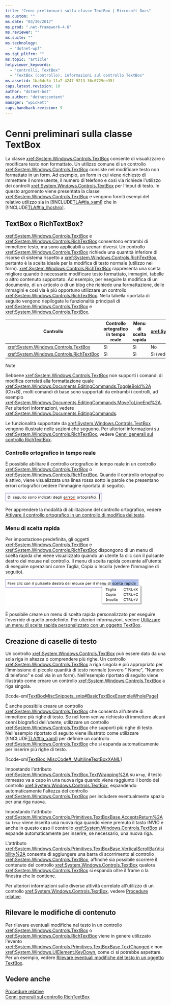 ```yaml
---
title: "Cenni preliminari sulla classe TextBox | Microsoft Docs"
ms.custom: ""
ms.date: "03/30/2017"
ms.prod: ".net-framework-4.6"
ms.reviewer: ""
ms.suite: ""
ms.technology: 
  - "dotnet-wpf"
ms.tgt_pltfrm: ""
ms.topic: "article"
helpviewer_keywords: 
  - "controlli, TextBox"
  - "TextBox (controllo), informazioni sul controllo TextBox"
ms.assetid: 1ba6dc5b-11a7-4247-9213-36c6729ee35f
caps.latest.revision: 10
author: "dotnet-bot"
ms.author: "dotnetcontent"
manager: "wpickett"
caps.handback.revision: 9
---
```

# Cenni preliminari sulla classe TextBox
La classe <xref:System.Windows.Controls.TextBox> consente di visualizzare o modificare testo non formattato.  Un utilizzo comune di un controllo <xref:System.Windows.Controls.TextBox> consiste nel modificare testo non formattato in un form.  Ad esempio, un form in cui viene richiesto di immettere il nome utente, il numero di telefono e così via richiede l'utilizzo dei controlli <xref:System.Windows.Controls.TextBox> per l'input di testo.  In questo argomento viene presentata la classe <xref:System.Windows.Controls.TextBox> e vengono forniti esempi del relativo utilizzo sia in [!INCLUDE[TLA#tla_xaml](../../../../includes/tlasharptla-xaml-md.md)] che in [!INCLUDE[TLA#tla_lhcshrp](../../../../includes/tlasharptla-lhcshrp-md.md)].  
  
   
  
<a name="textbox_or_richtextbox"></a>   
## TextBox o RichTextBox?  
 <xref:System.Windows.Controls.TextBox> e <xref:System.Windows.Controls.RichTextBox> consentono entrambi di immettere testo, ma sono applicabili a scenari diversi.  Un controllo <xref:System.Windows.Controls.TextBox> richiede una quantità inferiore di risorse di sistema rispetto a <xref:System.Windows.Controls.RichTextBox>, pertanto è la scelta ideale per la modifica di testo normale \(utilizzo nei form\).  <xref:System.Windows.Controls.RichTextBox> rappresenta una scelta migliore quando è necessario modificare testo formattato, immagini, tabelle o altro contenuto supportato.  Ad esempio, per eseguire la modifica di un documento, di un articolo o di un blog che richiede una formattazione, delle immagini e così via è più opportuno utilizzare un controllo <xref:System.Windows.Controls.RichTextBox>.  Nella tabella riportata di seguito vengono riepilogate le funzionalità principali di <xref:System.Windows.Controls.TextBox> e <xref:System.Windows.Controls.TextBox>.  
  
|Controllo|Controllo ortografico in tempo reale|Menu di scelta rapida|Comandi di formattazione quale <xref:System.Windows.Documents.EditingCommands.ToggleBold%2A> \(Ctr\+B\)|Contenuto <xref:System.Windows.Documents.FlowDocument>, ad esempio immagini, paragrafi, tabelle e così via|  
|---------------|------------------------------------------|---------------------------|------------------------------------------------------------------------------------------------------------------------------------------------------------------------------------------------------------|------------------------------------------------------------------------------------------------------------------------------------------------------------------------------------------------------------------|  
|<xref:System.Windows.Controls.TextBox>|Sì|Sì|No|No.|  
|<xref:System.Windows.Controls.RichTextBox>|Sì|Sì|Sì \(vedere [Cenni generali sul controllo RichTextBox](../../../../docs/framework/wpf/controls/richtextbox-overview.md)\)|Sì \(vedere [Cenni generali sul controllo RichTextBox](../../../../docs/framework/wpf/controls/richtextbox-overview.md)\)|  
  
> [!NOTE]
>  Sebbene <xref:System.Windows.Controls.TextBox> non supporti i comandi di modifica correlati alla formattazione quale <xref:System.Windows.Documents.EditingCommands.ToggleBold%2A> \(Ctr\+B\), molti comandi di base sono supportati da entrambi i controlli, ad esempio <xref:System.Windows.Documents.EditingCommands.MoveToLineEnd%2A>.  Per ulteriori informazioni, vedere <xref:System.Windows.Documents.EditingCommands>.  
  
 Le funzionalità supportate da <xref:System.Windows.Controls.TextBox> vengono illustrate nelle sezioni che seguono.  Per ulteriori informazioni su <xref:System.Windows.Controls.RichTextBox>, vedere [Cenni generali sul controllo RichTextBox](../../../../docs/framework/wpf/controls/richtextbox-overview.md).  
  
### Controllo ortografico in tempo reale  
 È possibile abilitare il controllo ortografico in tempo reale in un controllo <xref:System.Windows.Controls.TextBox> o <xref:System.Windows.Controls.RichTextBox>.  Quando il controllo ortografico è attivo, viene visualizzata una linea rossa sotto le parole che presentano errori ortografici \(vedere l'immagine riportata di seguito\).  
  
 ![TextBox con controllo ortografico](../../../../docs/framework/wpf/controls/media/editing-textbox-with-spellchecking.png "Editing\_TextBox\_with\_Spellchecking")  
  
 Per apprendere la modalità di abilitazione del controllo ortografico, vedere [Attivare il controllo ortografico in un controllo di modifica del testo](../../../../docs/framework/wpf/controls/how-to-enable-spell-checking-in-a-text-editing-control.md).  
  
### Menu di scelta rapida  
 Per impostazione predefinita, gli oggetti <xref:System.Windows.Controls.TextBox> e <xref:System.Windows.Controls.RichTextBox> dispongono di un menu di scelta rapida che viene visualizzato quando un utente fa clic con il pulsante destro del mouse nel controllo.  Il menu di scelta rapida consente all'utente di eseguire operazioni come Taglia, Copia o Incolla \(vedere l'immagine di seguito\).  
  
 ![TextBox con menu di scelta rapida](../../../../docs/framework/wpf/controls/media/editing-textbox-with-context-menu.png "Editing\_TextBox\_with\_Context\_Menu")  
  
 È possibile creare un menu di scelta rapida personalizzato per eseguire l'override di quello predefinito.  Per ulteriori informazioni, vedere [Utilizzare un menu di scelta rapida personalizzato con un oggetto TextBox](../../../../docs/framework/wpf/controls/how-to-use-a-custom-context-menu-with-a-textbox.md).  
  
<a name="creating_textboxes"></a>   
## Creazione di caselle di testo  
 Un controllo <xref:System.Windows.Controls.TextBox> può essere dato da una sola riga in altezza o comprendere più righe.  Un controllo <xref:System.Windows.Controls.TextBox> a riga singola è più appropriato per l'immissione di piccole quantità di testo normale \(ovvero "  Nome", "Numero di telefono" e così via  in un form\).  Nell'esempio riportato di seguito viene illustrato come creare un controllo <xref:System.Windows.Controls.TextBox> a riga singola.  
  
 [!code-xml[TextBoxMiscSnippets_snip#BasicTextBoxExampleWholePage](../../../../samples/snippets/csharp/VS_Snippets_Wpf/TextBoxMiscSnippets_snip/csharp/basictextboxexample.xaml#basictextboxexamplewholepage)]  
  
 È anche possibile creare un controllo <xref:System.Windows.Controls.TextBox> che consenta all'utente di immettere più righe di testo.  Se nel form veniva richiesto di immettere alcuni cenni biografici dell'utente, utilizzare un controllo <xref:System.Windows.Controls.TextBox> che supporti più righe di testo.  Nell'esempio riportato di seguito viene illustrato come utilizzare [!INCLUDE[TLA#tla_xaml](../../../../includes/tlasharptla-xaml-md.md)] per definire un controllo <xref:System.Windows.Controls.TextBox> che si espanda automaticamente per inserire più righe di testo.  
  
 [!code-xml[TextBox_MiscCode#_MultilineTextBoxXAML](../../../../samples/snippets/csharp/VS_Snippets_Wpf/TextBox_MiscCode/CSharp/Window1.xaml#_multilinetextboxxaml)]  
  
 Impostando l'attributo <xref:System.Windows.Controls.TextBox.TextWrapping%2A> su `Wrap`, il testo immesso va a capo in una nuova riga quando viene raggiunto il bordo del controllo <xref:System.Windows.Controls.TextBox>, espandendo automaticamente l'altezza del controllo <xref:System.Windows.Controls.TextBox> per includere eventualmente spazio per una riga nuova.  
  
 Impostando l'attributo <xref:System.Windows.Controls.Primitives.TextBoxBase.AcceptsReturn%2A> su `true` viene inserita una nuova riga quando viene premuto il tasto INVIO e anche in questo caso il controllo <xref:System.Windows.Controls.TextBox> si espande automaticamente per inserire, se necessario, una nuova riga.  
  
 L'attributo <xref:System.Windows.Controls.Primitives.TextBoxBase.VerticalScrollBarVisibility%2A> consente di aggiungere una barra di scorrimento al controllo <xref:System.Windows.Controls.TextBox>, affinché sia possibile scorrere il contenuto del controllo <xref:System.Windows.Controls.TextBox> qualora <xref:System.Windows.Controls.TextBox> si espanda oltre il frame o la finestra che lo contiene.  
  
 Per ulteriori informazioni sulle diverse attività correlate all'utilizzo di un controllo <xref:System.Windows.Controls.TextBox>, vedere [Procedure relative](../../../../docs/framework/wpf/controls/textbox-how-to-topics.md).  
  
<a name="editing_commands"></a>   
## Rilevare le modifiche di contenuto  
 Per rilevare eventuali modifiche nel testo in un controllo <xref:System.Windows.Controls.TextBox> o <xref:System.Windows.Controls.RichTextBox> viene in genere utilizzato l'evento <xref:System.Windows.Controls.Primitives.TextBoxBase.TextChanged> e non <xref:System.Windows.UIElement.KeyDown>, come ci si potrebbe aspettare.  Per un esempio, vedere [Rilevare eventuali modifiche del testo in un oggetto TextBox](../../../../docs/framework/wpf/controls/how-to-detect-when-text-in-a-textbox-has-changed.md).  
  
## Vedere anche  
 [Procedure relative](../../../../docs/framework/wpf/controls/textbox-how-to-topics.md)   
 [Cenni generali sul controllo RichTextBox](../../../../docs/framework/wpf/controls/richtextbox-overview.md)